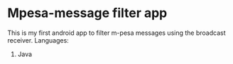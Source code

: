# Mpesa-message filter app

This is my first android app to filter m-pesa messages using the broadcast receiver.
Languages:

 1. Java

